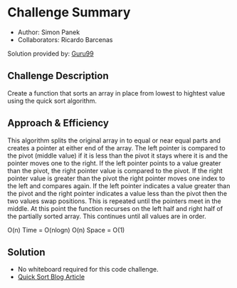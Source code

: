 
# Challenge Summary

- Author: Simon Panek
- Collaborators: Ricardo Barcenas

Solution provided by: [Guru99](https://www.guru99.com/quicksort-in-javascript.html)

## Challenge Description

Create a function that sorts an array in place from lowest to hightest value using the quick sort algorithm.

## Approach & Efficiency

This algorithm splits the original array in to equal or near equal parts and creates a pointer at either end of the array. The left pointer is compared to the pivot (middle value) if it is less than the pivot it stays where it is and the pointer moves one to the right. If the left pointer points to a value greater than the pivot, the right pointer value is compared to the pivot. If the right pointer value is greater than the pivot the right pointer moves one index to the left and compares again. If the left pointer indicates a value greater than the pivot and the right pointer indicates a value less than the pivot then the two values swap positions. This is repeated until the pointers meet in the middle. At this point the function recurses on the left half and right half of the partially sorted array. This continues until all values are in order.

O(n) Time = O(nlogn)
O(n) Space = O(1)

## Solution

- No whiteboard required for this code challenge.
- [Quick Sort Blog Article](./blog.md)
